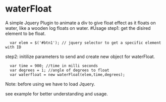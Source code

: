 # waterFloat
A simple Jquery Plugin to animate a div to give float effect as it floats on water, like a wooden log floats on water.
#Usage
step1: get the disired element to be float.
    
      var elem = $('#btn1'); // jquery selector to get a specific element with ID
      
step2: initilize parameters to send and create new object for waterFloat.

      var time = 900; //time in milli seconds
      var degrees = 1; //angle of degrees to float
      var waterfloat = new waterFloat(elem,time,degrees);
      
Note: before using we have to load Jquery.

see example for better understanding and usage.
    

